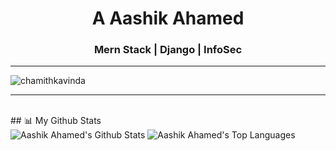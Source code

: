 <h1 align="center"> A Aashik Ahamed </h1>
<h3 align="center">Mern Stack | Django | InfoSec </h3>
<hr >


<p align="left"> <img src="https://komarev.com/ghpvc/?username=aaashikahamed&label=Profile%20views&color=0e75b6&style=flat" alt="chamithkavinda" /> </p>


<hr>
<br>
## 📊 My Github Stats

  <br/>
   <span> <img alt="Aashik Ahamed's Github Stats" src="https://github-readme-stats.vercel.app/api?username=aaashikahamed&show_icons=true&count_private=true&theme=react&hide_border=true&bg_color=0D1117" /></a>
  <img alt="Aashik Ahamed's Top Languages" src="https://github-readme-stats.vercel.app/api/top-langs/?username=aaashikahamed&langs_count=8&count_private=true&layout=compact&theme=react&hide_border=true&bg_color=0D1117" /></a></span>
  <br/>
 <!-- <b>Note:</b> Top languages is only a metric of the languages my public code consists of and doesn't reflect experience or skill level.-->


<br/>
<br/>
